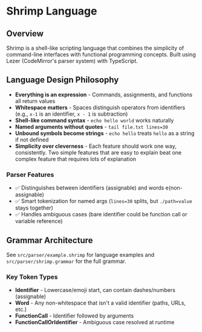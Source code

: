 # Shrimp Language

## Overview

Shrimp is a shell-like scripting language that combines the simplicity of command-line interfaces with functional programming concepts. Built using Lezer (CodeMirror's parser system) with TypeScript.

## Language Design Philosophy

- **Everything is an expression** - Commands, assignments, and functions all return values
- **Whitespace matters** - Spaces distinguish operators from identifiers (e.g., `x-1` is an identifier, `x - 1` is subtraction)
- **Shell-like command syntax** - `echo hello world` works naturally
- **Named arguments without quotes** - `tail file.txt lines=30`
- **Unbound symbols become strings** - `echo hello` treats `hello` as a string if not defined
- **Simplicity over cleverness** - Each feature should work one way, consistently. Two simple features that are easy to explain beat one complex feature that requires lots of explanation

### Parser Features

- ✅ Distinguishes between identifiers (assignable) and words e(non-assignable)
- ✅ Smart tokenization for named args (`lines=30` splits, but `./path=value` stays together)
- ✅ Handles ambiguous cases (bare identifier could be function call or variable reference)

## Grammar Architecture

See `src/parser/example.shrimp` for language examples and `src/parser/shrimp.grammar` for the full grammar.

### Key Token Types

- **Identifier** - Lowercase/emoji start, can contain dashes/numbers (assignable)
- **Word** - Any non-whitespace that isn't a valid identifier (paths, URLs, etc.)
- **FunctionCall** - Identifier followed by arguments
- **FunctionCallOrIdentifier** - Ambiguous case resolved at runtime
